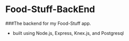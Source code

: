 # Food-Stuff-BackEnd

###The backend for my Food-Stuff app.
  - built using Node.js, Express, Knex.js, and Postgresql
